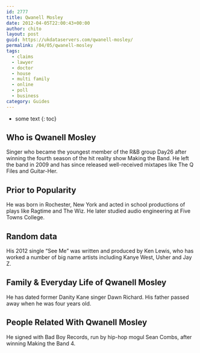 ```yaml
---
id: 2777
title: Qwanell Mosley
date: 2012-04-05T22:00:43+00:00
author: chito
layout: post
guid: https://ukdataservers.com/qwanell-mosley/
permalink: /04/05/qwanell-mosley
tags:
  - claims
  - lawyer
  - doctor
  - house
  - multi family
  - online
  - poll
  - business
category: Guides
---
```


* some text
{: toc}
          
          
## Who is  Qwanell Mosley
                  
                  
                  
Singer who became the youngest member of the R&B group Day26 after winning the fourth season of the hit reality show Making the Band. He left the band in 2009 and has since released well-received mixtapes like The Q Files and Guitar-Her.
                  
                
                
                
## Prior to Popularity 
                  
                  
                  
He was born in Rochester, New York and acted in school productions of plays like Ragtime and The Wiz. He later studied audio engineering at Five Towns College.
                  
                
                
                
## Random data 
                  
                  
                  
His 2012 single &#8220;See Me&#8221; was written and produced by Ken Lewis, who has worked a number of big name artists including Kanye West, Usher and Jay Z.
                  
                
                
                
## Family & Everyday Life of Qwanell Mosley
                  
                  
                  
He has dated former Danity Kane singer Dawn Richard. His father passed away when he was four years old.
                  
                
                
                
## People Related With  Qwanell Mosley
                  
                  
                  
He signed with Bad Boy Records, run by hip-hop mogul Sean Combs, after winning Making the Band 4.
                  
                
              
            
          
          
          
    
    
  
